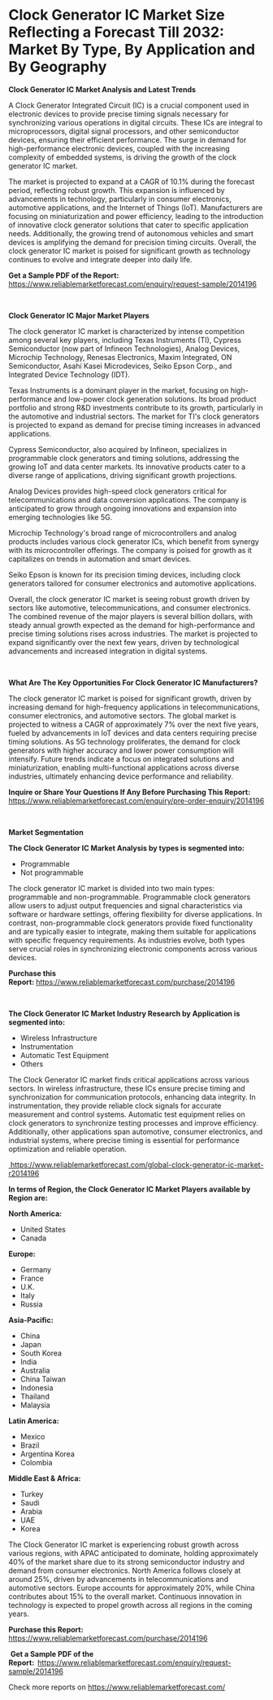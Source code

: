 <p><h1>Clock Generator IC Market Size Reflecting a Forecast Till 2032: Market By Type, By Application and By Geography</h1></p><p><strong>Clock Generator IC Market Analysis and Latest Trends</strong></p>
<p><p>A Clock Generator Integrated Circuit (IC) is a crucial component used in electronic devices to provide precise timing signals necessary for synchronizing various operations in digital circuits. These ICs are integral to microprocessors, digital signal processors, and other semiconductor devices, ensuring their efficient performance. The surge in demand for high-performance electronic devices, coupled with the increasing complexity of embedded systems, is driving the growth of the clock generator IC market.</p><p>The market is projected to expand at a CAGR of 10.1% during the forecast period, reflecting robust growth. This expansion is influenced by advancements in technology, particularly in consumer electronics, automotive applications, and the Internet of Things (IoT). Manufacturers are focusing on miniaturization and power efficiency, leading to the introduction of innovative clock generator solutions that cater to specific application needs. Additionally, the growing trend of autonomous vehicles and smart devices is amplifying the demand for precision timing circuits. Overall, the clock generator IC market is poised for significant growth as technology continues to evolve and integrate deeper into daily life.</p></p>
<p><strong>Get a Sample PDF of the Report:&nbsp;</strong> <a href="https://www.reliablemarketforecast.com/enquiry/request-sample/2014196?utm_campaign=1134&utm_medium=2&utm_source=Github&utm_content=ia&utm_term=17012025&utm_id=clock-generator-ic">https://www.reliablemarketforecast.com/enquiry/request-sample/2014196</a></p>
<p>&nbsp;</p>
<p><strong>Clock Generator IC Major Market Players</strong></p>
<p><p>The clock generator IC market is characterized by intense competition among several key players, including Texas Instruments (TI), Cypress Semiconductor (now part of Infineon Technologies), Analog Devices, Microchip Technology, Renesas Electronics, Maxim Integrated, ON Semiconductor, Asahi Kasei Microdevices, Seiko Epson Corp., and Integrated Device Technology (IDT).</p><p>Texas Instruments is a dominant player in the market, focusing on high-performance and low-power clock generation solutions. Its broad product portfolio and strong R&D investments contribute to its growth, particularly in the automotive and industrial sectors. The market for TI's clock generators is projected to expand as demand for precise timing increases in advanced applications.</p><p>Cypress Semiconductor, also acquired by Infineon, specializes in programmable clock generators and timing solutions, addressing the growing IoT and data center markets. Its innovative products cater to a diverse range of applications, driving significant growth projections.</p><p>Analog Devices provides high-speed clock generators critical for telecommunications and data conversion applications. The company is anticipated to grow through ongoing innovations and expansion into emerging technologies like 5G.</p><p>Microchip Technology's broad range of microcontrollers and analog products includes various clock generator ICs, which benefit from synergy with its microcontroller offerings. The company is poised for growth as it capitalizes on trends in automation and smart devices.</p><p>Seiko Epson is known for its precision timing devices, including clock generators tailored for consumer electronics and automotive applications. </p><p>Overall, the clock generator IC market is seeing robust growth driven by sectors like automotive, telecommunications, and consumer electronics. The combined revenue of the major players is several billion dollars, with steady annual growth expected as the demand for high-performance and precise timing solutions rises across industries. The market is projected to expand significantly over the next few years, driven by technological advancements and increased integration in digital systems.</p></p>
<p>&nbsp;</p>
<p><strong>What Are The Key Opportunities For Clock Generator IC Manufacturers?</strong></p>
<p><p>The clock generator IC market is poised for significant growth, driven by increasing demand for high-frequency applications in telecommunications, consumer electronics, and automotive sectors. The global market is projected to witness a CAGR of approximately 7% over the next five years, fueled by advancements in IoT devices and data centers requiring precise timing solutions. As 5G technology proliferates, the demand for clock generators with higher accuracy and lower power consumption will intensify. Future trends indicate a focus on integrated solutions and miniaturization, enabling multi-functional applications across diverse industries, ultimately enhancing device performance and reliability.</p></p>
<p><strong>Inquire or Share Your Questions If Any Before Purchasing This Report:</strong> <a href="https://www.reliablemarketforecast.com/enquiry/pre-order-enquiry/2014196?utm_campaign=1134&utm_medium=2&utm_source=Github&utm_content=ia&utm_term=17012025&utm_id=clock-generator-ic">https://www.reliablemarketforecast.com/enquiry/pre-order-enquiry/2014196</a></p>
<p>&nbsp;</p>
<p><strong>Market Segmentation</strong></p>
<p><strong>The Clock Generator IC Market Analysis by types is segmented into:</strong></p>
<p><ul><li>Programmable</li><li>Not programmable</li></ul></p>
<p><p>The clock generator IC market is divided into two main types: programmable and non-programmable. Programmable clock generators allow users to adjust output frequencies and signal characteristics via software or hardware settings, offering flexibility for diverse applications. In contrast, non-programmable clock generators provide fixed functionality and are typically easier to integrate, making them suitable for applications with specific frequency requirements. As industries evolve, both types serve crucial roles in synchronizing electronic components across various devices.</p></p>
<p><strong>Purchase this Report:&nbsp;</strong><a href="https://www.reliablemarketforecast.com/purchase/2014196?utm_campaign=1134&utm_medium=2&utm_source=Github&utm_content=ia&utm_term=17012025&utm_id=clock-generator-ic">https://www.reliablemarketforecast.com/purchase/2014196</a></p>
<p>&nbsp;</p>
<p><strong>The Clock Generator IC Market Industry Research by Application is segmented into:</strong></p>
<p><ul><li>Wireless Infrastructure</li><li>Instrumentation</li><li>Automatic Test Equipment</li><li>Others</li></ul></p>
<p><p>The Clock Generator IC market finds critical applications across various sectors. In wireless infrastructure, these ICs ensure precise timing and synchronization for communication protocols, enhancing data integrity. In instrumentation, they provide reliable clock signals for accurate measurement and control systems. Automatic test equipment relies on clock generators to synchronize testing processes and improve efficiency. Additionally, other applications span automotive, consumer electronics, and industrial systems, where precise timing is essential for performance optimization and reliable operation.</p></p>
<p><a href="https://www.reliablemarketforecast.com/global-clock-generator-ic-market-r2014196?utm_campaign=1134&utm_medium=2&utm_source=Github&utm_content=ia&utm_term=17012025&utm_id=clock-generator-ic">&nbsp;https://www.reliablemarketforecast.com/global-clock-generator-ic-market-r2014196</a></p>
<p><strong>In terms of Region, the Clock Generator IC Market Players available by Region are:</strong></p>
<p>
    <p> <strong> North America: </strong>
        <ul>
            <li>United States</li>
            <li>Canada</li>
        </ul>
        </p> 
    <p> <strong> Europe: </strong>
        <ul>
            <li>Germany</li>
            <li>France</li>
            <li>U.K.</li>
            <li>Italy</li>
            <li>Russia</li>
        </ul>
        </p> 
    <p> <strong> Asia-Pacific: </strong>
        <ul>
            <li>China</li>
            <li>Japan</li>
            <li>South Korea</li>
            <li>India</li>
            <li>Australia</li>
            <li>China Taiwan</li>
            <li>Indonesia</li>
            <li>Thailand</li>
            <li>Malaysia</li>
        </ul>
        </p> 
    <p> <strong> Latin America: </strong>
        <ul>
            <li>Mexico</li>
            <li>Brazil</li>
            <li>Argentina Korea</li>
            <li>Colombia</li>
        </ul>
        </p> 
    <p> <strong> Middle East & Africa: </strong>
        <ul>
            <li>Turkey</li>
            <li>Saudi</li>
            <li>Arabia</li>
            <li>UAE</li>
            <li>Korea</li>
        </ul>
    </p>
    </p>
<p><p>The Clock Generator IC market is experiencing robust growth across various regions, with APAC anticipated to dominate, holding approximately 40% of the market share due to its strong semiconductor industry and demand from consumer electronics. North America follows closely at around 25%, driven by advancements in telecommunications and automotive sectors. Europe accounts for approximately 20%, while China contributes about 15% to the overall market. Continuous innovation in technology is expected to propel growth across all regions in the coming years.</p></p>
<p><strong>Purchase this Report: </strong><a href="https://www.reliablemarketforecast.com/purchase/2014196?utm_campaign=1134&utm_medium=2&utm_source=Github&utm_content=ia&utm_term=17012025&utm_id=clock-generator-ic">https://www.reliablemarketforecast.com/purchase/2014196</a></p>
<p>&nbsp;<strong>Get a Sample PDF of the Report:&nbsp;&nbsp;</strong><a href="https://www.reliablemarketforecast.com/enquiry/request-sample/2014196?utm_campaign=1134&utm_medium=2&utm_source=Github&utm_content=ia&utm_term=17012025&utm_id=clock-generator-ic">https://www.reliablemarketforecast.com/enquiry/request-sample/2014196</a></p>
<p><strong></strong></p>
<p>Check more reports on <a href="https://www.reliablemarketforecast.com/?utm_campaign=1134&utm_medium=2&utm_source=Github&utm_content=ia&utm_term=17012025&utm_id=clock-generator-ic">https://www.reliablemarketforecast.com/</a></p>